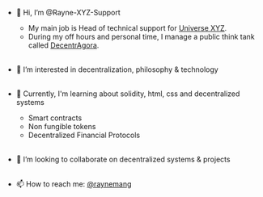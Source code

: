 - 👋 Hi, I’m @Rayne-XYZ-Support
   - My main job is Head of technical support for [Universe XYZ](https://github.com/UniverseXYZ).
   - During my off hours and personal time, I manage a public think tank called [DecentrAgora](https://github.com/decentragora).
<br></br>

- 👀 I’m interested in decentralization, philosophy & technology
<br></br>

- 🌱 Currently, I'm learning about solidity, html, css and decentralized systems
  - Smart contracts
  - Non fungible tokens
  - Decentralized Financial Protocols
<br></br>

- 💞️ I’m looking to collaborate on decentralized systems & projects
<br></br>

- 📫 How to reach me: [@raynemang](https://twitter.com/raynemang)
